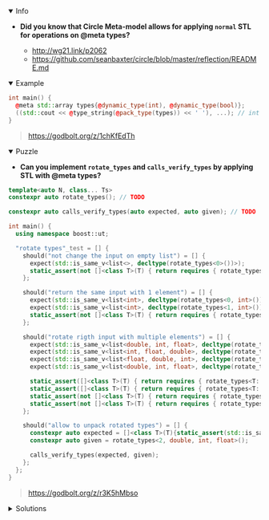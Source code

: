 <details open><summary>Info</summary><p>

* **Did you know that Circle Meta-model allows for applying `normal` STL for operations on @meta types?**

  * http://wg21.link/p2062
  * https://github.com/seanbaxter/circle/blob/master/reflection/README.md

</p></details><details open><summary>Example</summary><p>

```cpp
int main() {
  @meta std::array types{@dynamic_type(int), @dynamic_type(bool)};
  ((std::cout << @type_string(@pack_type(types)) << ' '), ...); // int bool
}
```

> https://godbolt.org/z/1chKfEdTh

</p></details><details open><summary>Puzzle</summary><p>

* **Can you implement `rotate_types` and `calls_verify_types` by applying STL with @meta types?**

```cpp
template<auto N, class... Ts>
constexpr auto rotate_types(); // TODO

constexpr auto calls_verify_types(auto expected, auto given); // TODO

int main() {
  using namespace boost::ut;

  "rotate types"_test = [] {
    should("not change the input on empty list") = [] {
      expect(std::is_same_v<list<>, decltype(rotate_types<0>())>);
      static_assert(not []<class T>(T) { return requires { rotate_types<T::value>(); }; }(std::integral_constant<int, 1>{}));
    };

    should("return the same input with 1 element") = [] {
      expect(std::is_same_v<list<int>, decltype(rotate_types<0, int>())>);
      expect(std::is_same_v<list<int>, decltype(rotate_types<1, int>())>);
      static_assert(not []<class T>(T) { return requires { rotate_types<T::value, int>(); }; }(std::integral_constant<int, 2>{}));
    };

    should("rotate rigth input with multiple elements") = [] {
      expect(std::is_same_v<list<double, int, float>, decltype(rotate_types<0, double, int, float>())>);
      expect(std::is_same_v<list<int, float, double>, decltype(rotate_types<1, double, int, float>())>);
      expect(std::is_same_v<list<float, double, int>, decltype(rotate_types<2, double, int, float>())>);
      expect(std::is_same_v<list<double, int, float>, decltype(rotate_types<3, double, int, float>())>);

      static_assert([]<class T>(T) { return requires { rotate_types<T::value, double, int, float>(); }; }(std::integral_constant<int, 0>{}));
      static_assert([]<class T>(T) { return requires { rotate_types<T::value, double, int, float>(); }; }(std::integral_constant<int, 1>{}));
      static_assert(not []<class T>(T) { return requires { rotate_types<T::value, double, int, float>(); }; }(std::integral_constant<int, 4>{}));
      static_assert(not []<class T>(T) { return requires { rotate_types<T::value, double, int, float>(); }; }(std::integral_constant<int, 5>{}));
    };

    should("allow to unpack rotated types") = [] {
      constexpr auto expected = []<class T>(T){static_assert(std::is_same_v<list<float, double, int>, T>);};
      constexpr auto given = rotate_types<2, double, int, float>();

      calls_verify_types(expected, given);
    };
  };
}
```

> https://godbolt.org/z/r3K5hMbso

</p></details><details><summary>Solutions</summary><p>
